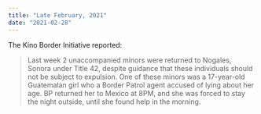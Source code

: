 ```yaml
---
title: "Late February, 2021"
date: "2021-02-28"
---
```


The Kino Border Initiative reported:

> Last week 2 unaccompanied minors were returned to Nogales, Sonora under Title 42, despite guidance that these individuals should not be subject to expulsion. One of these minors was a 17-year-old Guatemalan girl who a Border Patrol agent accused of lying about her age. BP returned her to Mexico at 8PM, and she was forced to stay the night outside, until she found help in the morning.
